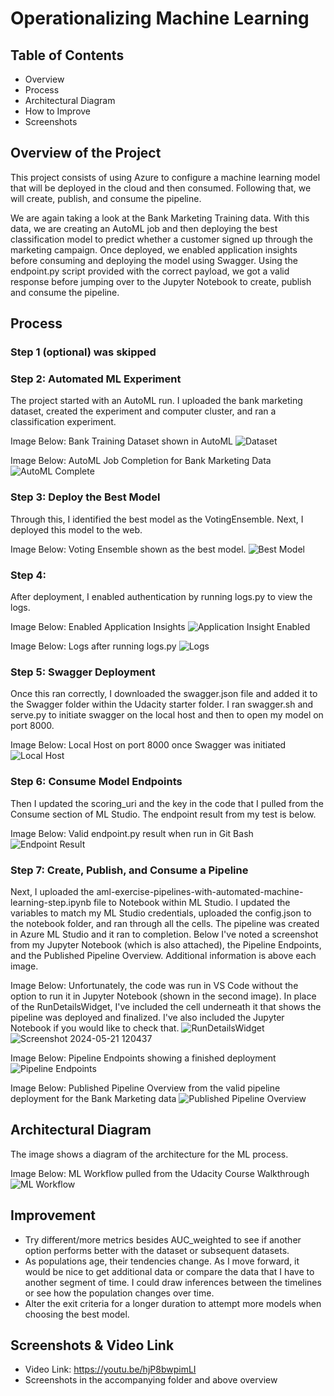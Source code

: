 # Operationalizing Machine Learning
## Table of Contents
- Overview
- Process
- Architectural Diagram
- How to Improve
- Screenshots

## Overview of the Project
This project consists of using Azure to configure a machine learning model that will be deployed in the cloud and then consumed. Following that, we will create, publish, and consume the pipeline.

We are again taking a look at the Bank Marketing Training data. With this data, we are creating an AutoML job and then deploying the best classification model to predict whether a customer signed up through the marketing campaign. Once deployed, we enabled application insights before consuming and deploying the model using Swagger. Using the endpoint.py script provided with the correct payload, we got a valid response before jumping over to the Jupyter Notebook to create, publish and consume the pipeline.

## Process
### Step 1 (optional) was skipped
### Step 2: Automated ML Experiment
The project started with an AutoML run. I uploaded the bank marketing dataset, created the experiment and computer cluster, and ran a classification experiment.

Image Below: Bank Training Dataset shown in AutoML
![Dataset](https://github.com/gbnuhg/udacity_ml_nano_project_2/assets/132493261/119867c7-0530-4c20-84d1-e5e19d13acac)

Image Below: AutoML Job Completion for Bank Marketing Data
![AutoML Complete](https://github.com/gbnuhg/udacity_ml_nano_project_2/assets/132493261/8c3eabda-3444-420b-904d-87aadaab292e)

### Step 3: Deploy the Best Model
Through this, I identified the best model as the VotingEnsemble. Next, I deployed this model to the web.

Image Below: Voting Ensemble shown as the best model.
![Best Model](https://github.com/gbnuhg/udacity_ml_nano_project_2/assets/132493261/6da20626-8822-4188-ad83-509720deeeae)

### Step 4:  
After deployment, I enabled authentication by running logs.py to view the logs.

Image Below: Enabled Application Insights
![Application Insight Enabled](https://github.com/gbnuhg/udacity_ml_nano_project_2/assets/132493261/84647784-3c73-4c78-aa10-7db212786bf5)

Image Below: Logs after running logs.py
![Logs](https://github.com/gbnuhg/udacity_ml_nano_project_2/assets/132493261/96d9ed90-b6f2-4ed2-a0e9-919c8658290a)

### Step 5: Swagger Deployment

Once this ran correctly, I downloaded the swagger.json file and added it to the Swagger folder within the Udacity starter folder. I ran swagger.sh and serve.py to initiate swagger on the local host and then to open my model on port 8000.

Image Below: Local Host on port 8000 once Swagger was initiated
![Local Host](https://github.com/gbnuhg/udacity_ml_nano_project_2/assets/132493261/62e3882d-b7f4-4916-a8f6-b80e769ab3dd) 

### Step 6: Consume Model Endpoints
Then I updated the scoring_uri and the key in the code that I pulled from the Consume section of ML Studio. The endpoint result from my test is below.

Image Below: Valid endpoint.py result when run in Git Bash
![Endpoint Result](https://github.com/gbnuhg/udacity_ml_nano_project_2/assets/132493261/19c7cfb9-4552-46d7-ae54-aaa496066279)

### Step 7: Create, Publish, and Consume a Pipeline
Next, I uploaded the aml-exercise-pipelines-with-automated-machine-learning-step.ipynb file to Notebook within ML Studio. I updated the variables to match my ML Studio credentials, uploaded the config.json to the notebook folder, and ran through all the cells. The pipeline was created in Azure ML Studio and it ran to completion. Below I've noted a screenshot from my Jupyter Notebook (which is also attached), the Pipeline Endpoints, and the Published Pipeline Overview. Additional information is above each image.

Image Below: Unfortunately, the code was run in VS Code without the option to run it in Jupyter Notebook (shown in the second image). In place of the RunDetailsWidget, I've included the cell underneath it that shows the pipeline was deployed and finalized. I've also included the Jupyter Notebook if you would like to check that.
![RunDetailsWidget](https://github.com/gbnuhg/udacity_ml_nano_project_2/assets/132493261/5614326b-8c4d-4c67-9eeb-e7776a04dcdc)
![Screenshot 2024-05-21 120437](https://github.com/gbnuhg/udacity_ml_nano_project_2/assets/132493261/15a11879-7f15-4899-920c-b70986f13ce8)

Image Below: Pipeline Endpoints showing a finished deployment
![Pipeline Endpoints](https://github.com/gbnuhg/udacity_ml_nano_project_2/assets/132493261/630a3a24-13a6-4155-a8b2-0e7a9bbc26dd)

Image Below: Published Pipeline Overview from the valid pipeline deployment for the Bank Marketing data
![Published Pipeline Overview](https://github.com/gbnuhg/udacity_ml_nano_project_2/assets/132493261/67649a8c-da14-4a1b-a01d-78abba4ed5da)

## Architectural Diagram
The image shows a diagram of the architecture for the ML process.

Image Below: ML Workflow pulled from the Udacity Course Walkthrough
![ML Workflow](https://github.com/gbnuhg/udacity_ml_nano_project_2/assets/132493261/f120b9c9-f987-4724-8ba6-511d038fb1fc)

## Improvement
- Try different/more metrics besides AUC_weighted to see if another option performs better with the dataset or subsequent datasets. 
- As populations age, their tendencies change. As I move forward, it would be nice to get additional data or compare the data that I have to another segment of time. I could draw inferences between the timelines or see how the population changes over time.
- Alter the exit criteria for a longer duration to attempt more models when choosing the best model.

## Screenshots & Video Link
- Video Link: https://youtu.be/hjP8bwpimLI
- Screenshots in the accompanying folder and above overview

